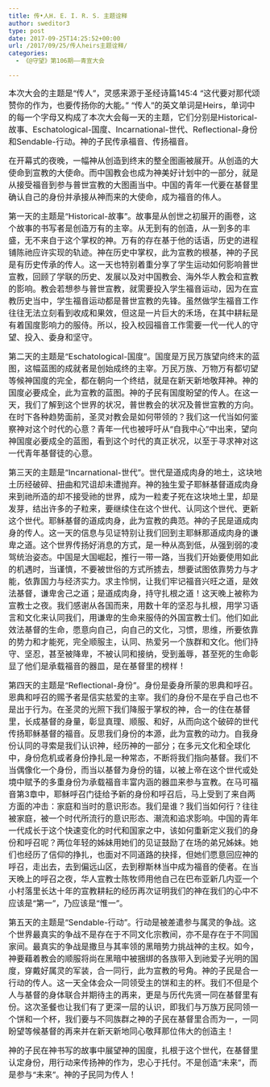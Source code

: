 ```yaml
---
title: 传•人H. E. I. R. S. 主题诠释
author: sweditor3
type: post
date: 2017-09-25T14:25:52+00:00
url: /2017/09/25/传人heirs主题诠释/
categories:
  - 《@守望》第106期——青宣大会

---
```

<span style="font-size: 12pt;">本次大会的主题是“传人”，灵感来源于圣经诗篇145:4 “这代要对那代颂赞你的作为，也要传扬你的大能。” “传人”的英文单词是Heirs，单词中的每一个字母又构成了本次大会每一天的主题，它们分别是Historical-故事、Eschatological-国度、Incarnational-世代、Reflectional-身份和Sendable-行动。神的子民传承福音、传扬福音。</span>

<span style="font-size: 12pt;">在开幕式的夜晚，一幅神从创造到终末的整全图画被展开。从创造的大使命到宣教的大使命。而中国教会也成为神美好计划中的一部分，就是从接受福音到参与普世宣教的大图画当中。中国的青年一代要在基督里确认自己的身份并承接从神而来的大使命，成为福音的伟人。</span>

<span style="font-size: 12pt;">第一天的主题是“Historical-故事”。故事是从创世之初展开的画卷，这个故事的书写者是创造万有的主宰。从无到有的创造，从一到多的丰盛，无不来自于这个掌权的神。万有的存在基于他的话语，历史的进程铺陈祂应许实现的轨迹。神在历史中掌权，此为宣教的根基，神的子民是有历史传承的传人。这一天也特别着重分享了学生运动如何影响普世宣教，回顾了学联的历史、发展以及对中国教会、海外华人教会和宣教的影响。教会若想参与普世宣教，就需要投入学生福音运动，因为在宣教历史当中，学生福音运动都是普世宣教的先锋。虽然做学生福音工作往往无法立刻看到收成和果效，但这是一片巨大的禾场，在其中耕耘是有着国度影响力的服侍。所以，投入校园福音工作需要一代一代人的守望、投入、委身和坚守。</span>

<span style="font-size: 12pt;">第二天的主题是“Eschatological-国度”。国度是万民万族望向终末的蓝图，这幅蓝图的成就者是创始成终的主宰。万民万族、万物万有都切望等候神国度的完全，都在朝向一个终结，就是在新天新地敬拜神。神的国度必要成全，此为宣教的蓝图。神的子民有国度盼望的传人。在这一天，我们了解到这个世界的状况，普世教会的状况及普世宣教的方向。在时下各种趋势面前，圣灵对教会是如何带领的？我们这一代当如何鉴察神对这个时代的心意？青年一代也被呼吁从“自我中心”中出来，望向神国度必要成全的蓝图，看到这个时代的真正状况，以至于寻求神对这一代青年基督徒的心意。</span>

<span style="font-size: 12pt;">第三天的主题是“Incarnational-世代”。世代是道成肉身的地土，这块地土历经破碎、扭曲和咒诅却未遭抛弃。神的独生爱子耶稣基督道成肉身来到祂所造的却不接受祂的世界，成为一粒麦子死在这块地土里，却是发芽，结出许多的子粒来，要继续住在这个世代、认同这个世代、更新这个世代。耶稣基督的道成肉身，此为宣教的典范。神的子民是道成肉身的传人。这一天的信息与见证特别让我们回到主耶稣那道成肉身的谦卑之道。这个世界传扬好消息的方式，是一种从高到低，从强到弱的凌驾统治姿态。中国是大国崛起，推行一带一路，当我们开始要使用如此的机遇时，当谨慎，不要被世俗的方式所掳去，想要试图依靠势力与才能，依靠国力与经济实力。求主怜悯，让我们牢记福音兴旺之道，是效法基督，谦卑舍己之道；是道成肉身，持守扎根之道！这天晚上被称为宣教士之夜。我们感谢从各国而来，用数十年的坚忍与扎根，用学习语言和文化来认同我们，用谦卑的生命来服侍的外国宣教士们。他们如此效法基督的生命，愿意向自己，向自己的文化，习惯，思维，所要依靠的势力和才能死，完全顺服主，认同、热爱另一个族群和文化。他们持守、坚忍，甚至被降卑，不被认同和接纳，受到羞辱，甚至死的生命彰显了他们是承载福音的器皿，是在基督里的榜样！</span>

<span style="font-size: 12pt;">第四天的主题是“Reflectional-身份”。身份是委身所蒙的恩典和呼召。恩典和呼召的赐予者是信实慈爱的主宰。我们的身份不是在乎自己也不是出于行为。在圣灵的光照下我们降服于掌权的神，合一的住在基督里，长成基督的身量，彰显真理、顺服、和好，从而向这个破碎的世代传扬耶稣基督的福音。反思我们身份的本源，此为宣教的动力。自我身份认同的寻索是我们认识神，经历神的一部分；在多元文化和全球化中，身份危机或者身份挣扎是一种常态，不断将我们指向基督。我们不当偶像化一个身份，而当以基督为身份的锚，以被上帝在这个世代或处境中赋予的多重身份为承载福音丰富内涵的器皿来参与宣教。在马可福音第3章中，耶稣呼召门徒给予新的身份和呼召后，马上受到了来自两方面的冲击：家庭和当时的意识形态。我们是谁？我们当如何行？往往被家庭，被一个时代所流行的意识形态、潮流和追求影响。中国的青年一代成长于这个快速变化的时代和国家之中，该如何重新定义我们的身份和呼召呢？两位年轻的姊妹用她们的见证鼓励了在场的弟兄姊妹。她们也经历了信仰的挣扎，也面对不同道路的抉择，但她们愿意回应神的呼召，走出去，去到偏远山区，去到穆斯林当中成为福音的使者。在当天晚上的呼召之夜，华人宣教士陈牧师用他自己在巴布亚新几内亚一个小村落里长达十年的宣教耕耘的经历再次证明我们的神在我们的心中不应该是“第一”，乃应该是“惟一”。</span>

<span style="font-size: 12pt;">第五天的主题是“Sendable-行动”。行动是被差遣参与属灵的争战。这个世界最真实的争战不是存在于不同文化宗教间，亦不是存在于不同国家间。最真实的争战是撒旦与其率领的黑暗势力挑战神的主权。如今，神要藉着教会的顺服将尚在黑暗中被捆绑的各族带入到祂爱子光明的国度，穿戴好属灵的军装，合一同行，此为宣教的号角。神的子民是合一行动的传人。这一天全体会众一同领受主的饼和主的杯。我们不但是个人与基督的身体联合并期待主的再来，更是与历代先贤一同在基督里有份。这次圣餐也让我们有了更深一层的认识，即我们与万族万民同领一个饼和一个杯，我们要与不同族群之神的子民在基督里合而为一，一同盼望等候基督的再来并在新天新地同心敬拜那位伟大的创造主！</span>

<span style="font-size: 12pt;">神的子民在神书写的故事中展望神的国度，扎根于这个世代，在基督里认定身份，用行动来传扬神的作为，忠心于托付。不是创造“未来”，而是参与“未来”。神的子民同为传人！</span>

&nbsp;

&nbsp;

&nbsp;